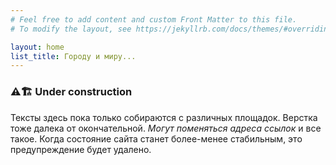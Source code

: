 ```yaml
---
# Feel free to add content and custom Front Matter to this file.
# To modify the layout, see https://jekyllrb.com/docs/themes/#overriding-theme-defaults

layout: home
list_title: Городу и миру...
---
```


### ⚠🏗 Under construction

Тексты здесь пока только собираются с различных площадок. Верстка тоже далека от окончательной.
*Могут поменяться адреса ссылок* и все такое. Когда состояние сайта станет более-менее стабильным,
это предупреждение будет удалено.

<!-- TODO:
  1. Ограничение постов на главной и в категориях.
    1.1 Страницы календаря.
  2. Подкатегории на главной и в категориях.
    2.1 Дерево категорий?
  3. Рубрикатор и «пять последних» в сайдбаре.
  4. Перевести тексты в страницы, анонсы постами.
    4.1 Рубрикация текстов по сериям (отдельное дерево категорий).
  5. О себе
  -->
